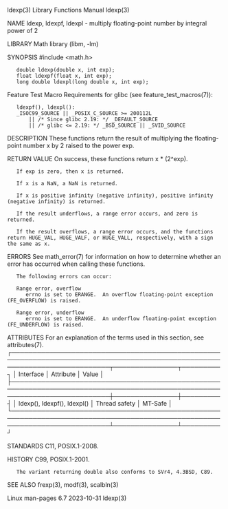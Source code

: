 ldexp(3)							   Library Functions Manual							      ldexp(3)

NAME
       ldexp, ldexpf, ldexpl - multiply floating-point number by integral power of 2

LIBRARY
       Math library (libm, -lm)

SYNOPSIS
       #include <math.h>

       double ldexp(double x, int exp);
       float ldexpf(float x, int exp);
       long double ldexpl(long double x, int exp);

   Feature Test Macro Requirements for glibc (see feature_test_macros(7)):

       ldexpf(), ldexpl():
	   _ISOC99_SOURCE || _POSIX_C_SOURCE >= 200112L
	       || /* Since glibc 2.19: */ _DEFAULT_SOURCE
	       || /* glibc <= 2.19: */ _BSD_SOURCE || _SVID_SOURCE

DESCRIPTION
       These functions return the result of multiplying the floating-point number x by 2 raised to the power exp.

RETURN VALUE
       On success, these functions return x * (2^exp).

       If exp is zero, then x is returned.

       If x is a NaN, a NaN is returned.

       If x is positive infinity (negative infinity), positive infinity (negative infinity) is returned.

       If the result underflows, a range error occurs, and zero is returned.

       If the result overflows, a range error occurs, and the functions return HUGE_VAL, HUGE_VALF, or HUGE_VALL, respectively, with a sign the same as x.

ERRORS
       See math_error(7) for information on how to determine whether an error has occurred when calling these functions.

       The following errors can occur:

       Range error, overflow
	      errno is set to ERANGE.  An overflow floating-point exception (FE_OVERFLOW) is raised.

       Range error, underflow
	      errno is set to ERANGE.  An underflow floating-point exception (FE_UNDERFLOW) is raised.

ATTRIBUTES
       For an explanation of the terms used in this section, see attributes(7).
       ┌───────────────────────────────────────────────────────────────────────────────────────────────────────────────────────────┬───────────────┬─────────┐
       │ Interface														   │ Attribute	   │ Value   │
       ├───────────────────────────────────────────────────────────────────────────────────────────────────────────────────────────┼───────────────┼─────────┤
       │ ldexp(), ldexpf(), ldexpl()												   │ Thread safety │ MT-Safe │
       └───────────────────────────────────────────────────────────────────────────────────────────────────────────────────────────┴───────────────┴─────────┘

STANDARDS
       C11, POSIX.1-2008.

HISTORY
       C99, POSIX.1-2001.

       The variant returning double also conforms to SVr4, 4.3BSD, C89.

SEE ALSO
       frexp(3), modf(3), scalbln(3)

Linux man-pages 6.7							  2023-10-31								      ldexp(3)
